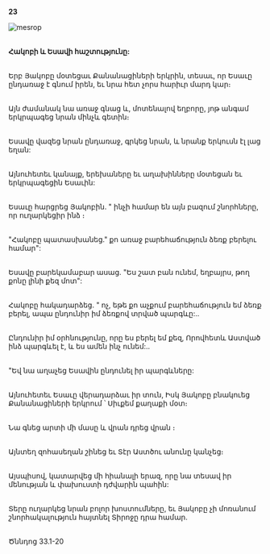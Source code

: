 **23**

![mesrop](https://volamar.ru/audio_video/foto/01/detbible/B58.BMP)

\
**Հակոբի և Եսավի հաշտությունը:**

\
Երբ Յակոբը մօտեցաւ Քանանացիների երկրին, տեսաւ, որ Եսաւը ընդառաջ է գնում իրեն, եւ նրա հետ չորս հարիւր մարդ կար։

\
Այն ժամանակ նա առաջ գնաց և, մոտենալով եղբորը, յոթ անգամ երկրպագեց նրան մինչև գետին։

\
Եսավը վազեց նրան ընդառաջ, գրկեց նրան, և նրանք երկուսն էլ լաց եղան:

\
Այնուհետեւ կանայք, երեխաները եւ աղախինները մօտեցան եւ երկրպագեցին Եսաւին:

\
Եսաւը հարցրեց Յակոբին. " ինչի համար են այն բազում շնորհները, որ ուղարկեցիր ինձ ։

\
"Հակոբը պատասխանեց." քո առաջ բարեհաճություն ձեռք բերելու համար":

\
Եսավը բարեկամաբար ասաց. "Ես շատ բան ունեմ, եղբայրս, թող քոնը լինի քեզ մոտ":

\
Հակոբը հակադարձեց. " ոչ, եթե քո աչքում բարեհաճություն եմ ձեռք բերել, ապա ընդունիր իմ ձեռքով տրված պարգևը:..

\
Ընդունիր իմ օրհնությունը, որը ես բերել եմ քեզ, Որովհետև Աստված ինձ պարգևել է, և ես ամեն ինչ ունեմ:..

\
"Եվ նա աղաչեց Եսավին ընդունել իր պարգևները:

\
Այնուհետեւ Եսաւը վերադարձաւ իր տուն, Իսկ Յակոբը բնակուեց Քանանացիների երկրում ՝ Սիւքեմ քաղաքի մօտ։

\
Նա գնեց արտի մի մասը և վրան դրեց վրան ։

\
Այնտեղ զոհասեղան շինեց եւ Տէր Աստծու անունը կանչեց։

\
Այսպիսով, կատարվեց մի հիանալի երազ, որը նա տեսավ իր մենության և փախուստի դժվարին պահին:

\
Տերը ուղարկեց նրան բոլոր խոստումները, եւ Յակոբը չի մոռանում շնորհակալություն հայտնել Տիրոջը դրա համար.

\
Ծննդոց 33.1-20
